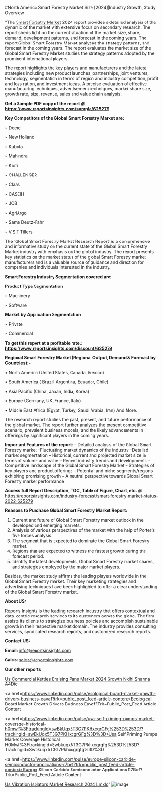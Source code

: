 #North America Smart Forestry Market Size [2024]|Industry Growth, Study Overview

"The <a href=https://www.reportsinsights.com/sample/625279>Smart Forestry Market</a> 2024 report provides a detailed analysis of the dynamic of the market with extensive focus on secondary research. The report sheds light on the current situation of the market size, share, demand, development patterns, and forecast in the coming years. The report Global Smart Forestry Market analyzes the strategy patterns, and forecast in the coming years. The report evaluates the market size of the Global Smart Forestry Market studies the strategy patterns adopted by the prominent international players.

The report highlights the key players and manufacturers and the latest strategies including new product launches, partnerships, joint ventures, technology, segmentation in terms of region and industry competition, profit and loss ration, and investment ideas. A precise evaluation of effective manufacturing techniques, advertisement techniques, market share size, growth rate, size, revenue, sales and value chain analysis.

<strong>Get a Sample PDF copy of the report @ <a href=https://www.reportsinsights.com/sample/625279 style=color:#0000ff;>https://www.reportsinsights.com/sample/625279</a></strong>

<strong>Key Competitors of the Global Smart Forestry Market are:</strong>

‣ Deere

‣ New Holland

‣ Kubota

‣ Mahindra

‣ Kioti

‣ CHALLENGER

‣ Claas

‣ CASEIH

‣ JCB

‣ AgriArgo

‣ Same Deutz-Fahr

‣ V.S.T Tillers

The ‘Global Smart Forestry Market Research Report’ is a comprehensive and informative study on the current state of the Global Smart Forestry Market industry with emphasis on the global industry. The report presents key statistics on the market status of the global Smart Forestry market manufacturers and is a valuable source of guidance and direction for companies and individuals interested in the industry.

<strong>Smart Forestry Industry Segmentation covered are:</strong>

<strong>Product Type Segmentation</strong>

‣    Machinery

‣ Software

<strong>Market by Application Segmentation</strong>

‣   Private

‣ Commercial

<strong>To get this report at a profitable rate.: <a href=https://www.reportsinsights.com/discount/625279 style=color:#0000ff;>https://www.reportsinsights.com/discount/625279</a></strong>

<strong>Regional Smart Forestry Market (Regional Output, Demand &amp; Forecast by Countries):-</strong>

• North America (United States, Canada, Mexico)

• South America ( Brazil, Argentina, Ecuador, Chile)

• Asia Pacific (China, Japan, India, Korea)

• Europe (Germany, UK, France, Italy)

• Middle East Africa (Egypt, Turkey, Saudi Arabia, Iran) And More.

The research report studies the past, present, and future performance of the global market. The report further analyzes the present competitive scenario, prevalent business models, and the likely advancements in offerings by significant players in the coming years.

<strong>Important Features of the report:</strong>
– Detailed analysis of the Global Smart Forestry market
–Fluctuating market dynamics of the industry
–Detailed market segmentation
– Historical, current and projected market size in terms of volume and value
– Recent industry trends and developments
– Competitive landscape of the Global Smart Forestry Market
– Strategies of key players and product offerings
– Potential and niche segments/regions exhibiting promising growth
– A neutral perspective towards Global Smart Forestry market performance

<strong>Access full Report Description, TOC, Table of Figure, Chart, etc. </strong>@   <a href=https://reportsinsights.com/industry-forecast/smart-forestry-market-status-2022-625279 style=color:#0000ff;>https://reportsinsights.com/industry-forecast/smart-forestry-market-status-2022-625279</a>

<strong>Reasons to Purchase Global Smart Forestry Market Report:</strong>
1. Current and future of Global Smart Forestry market outlook in the developed and emerging markets.
2. Analysis of various perspectives of the market with the help of Porter’s five forces analysis.
3. The segment that is expected to dominate the Global Smart Forestry market.
4. Regions that are expected to witness the fastest growth during the forecast period.
5. Identify the latest developments, Global Smart Forestry market shares, and strategies employed by the major market players.

Besides, the market study affirms the leading players worldwide in the Global Smart Forestry market. Their key marketing strategies and advertising techniques have been highlighted to offer a clear understanding of the Global Smart Forestry market.

<strong><strong>About US</strong>:</strong>

Reports Insights is the leading research industry that offers contextual and data-centric research services to its customers across the globe. The firm assists its clients to strategize business policies and accomplish sustainable growth in their respective market domain. The industry provides consulting services, syndicated research reports, and customized research reports.

<strong>Contact US:</strong>

<p class=><b>Email:</b> <a href=mailto:info@reportsinsights.com>info@reportsinsights.com</a></p>
<p class=><b>Sales:</b> <a href=mailto:sales@reportsinsights.com>sales@reportsinsights.com</a></p>

<strong>Our other reports</strong>

<a href=https://www.linkedin.com/pulse/us-commercial-kettles-braising-pans-market-2024-growth-nidhi-sharma-a4dic/>Us Commercial Kettles Braising Pans Market 2024 Growth Nidhi Sharma A4Dic</a>

<a href=https://www.linkedin.com/pulse/ecological-board-market-growth-drivers-business-eavaf?trk=public_post_feed-article-content>Ecological Board Market Growth Drivers Business Eavaf?Trk=Public_Post_Feed Article Content</a>

<a href=https://www.linkedin.com/pulse/usa-self-priming-pumps-market-coverage-historical-h0mwf%3FtrackingId=swBkUqx5T3G7PKHxcgrGFg%253D%253D/?trackingId=swBkUqx5T3G7PKHxcgrGFg%3D%3D>Usa Self Priming Pumps Market Coverage Historical H0Mwf%3Ftrackingid=Swbkuqx5T3G7Pkhxcgrgfg%253D%253D?Trackingid=Swbkuqx5T3G7Pkhxcgrgfg%3D%3D</a>

<a href=https://www.linkedin.com/pulse/europe-silicon-carbide-semiconductor-applications-r7bef?trk=public_post_feed-article-content>Europe Silicon Carbide Semiconductor Applications R7Bef?Trk=Public_Post_Feed Article Content</a>

<a href=https://www.linkedin.com/pulse/us-vibration-isolators-market-research-2024-lmxlc/>Us Vibration Isolators Market Research 2024 Lmxlc</a>"
![image](https://github.com/aakesh123242/RIMarket/assets/158431203/e515e30d-1b14-4bab-815d-cab81053a28b)
